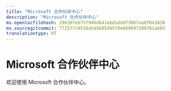 ```yaml
---
title: "Microsoft 合作伙伴中心"
description: "Microsoft 合作伙伴中心"
ms.openlocfilehash: 29030feb75f946d641ebdadddf3067ea0f043838
ms.sourcegitcommit: 772577c0538a5d5b05d45f0e669697209761ab03
translationtype: HT
---
```

# <a name="microsoft-partner-center"></a>Microsoft 合作伙伴中心

欢迎使用 Microsoft 合作伙伴中心。